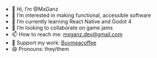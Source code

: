 - 👋 Hi, I’m @MxGanz
- 👀 I’m interested in making functional, accessible software
- 🌱 I’m currently learning React Native and Godot 4
- 💞️ I’m looking to collaborate on game jams
- 📫 How to reach me: mxganz.dev@gmail.com
- 🍵 Support my work: [Buymeacoffee](buymeacoffee.com/mxganz)
- 😄 Pronouns: they/them

<!---
MxGanz/MxGanz is a ✨ special ✨ repository because its `README.md` (this file) appears on your GitHub profile.
You can click the Preview link to take a look at your changes.
--->
